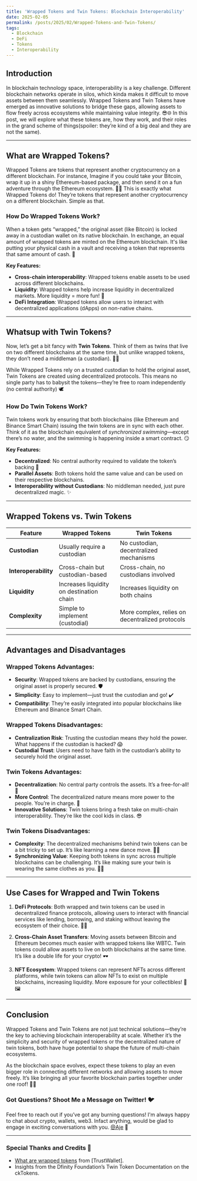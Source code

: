 ```yaml
---
title: 'Wrapped Tokens and Twin Tokens: Blockchain Interoperability'
date: 2025-02-05
permalink: /posts/2025/02/Wrapped-Tokens-and-Twin-Tokens/
tags:
  - Blockchain
  - DeFi
  - Tokens
  - Interoperability
---
```

## Introduction

In blockchain technology space, interoperability is a key challenge. Different blockchain networks operate in silos, which kinda makes it difficult to move assets between them seamlessly. Wrapped Tokens and Twin Tokens have emerged as innovative solutions to bridge these gaps, allowing assets to flow freely across ecosystems while maintaining value integrity. 😎🌐 In this post, we will explore what these tokens are, how they work, and their roles in the grand scheme of things(spoiler: they’re kind of a big deal and they are not the same).

---

## What are Wrapped Tokens?

Wrapped Tokens are tokens that represent another cryptocurrency on a different blockchain. For instance, Imagine if you could take your Bitcoin, wrap it up in a shiny Ethereum-based package, and then send it on a fun adventure through the Ethereum ecosystem. 🎁✨ This is exactly what Wrapped Tokens do! They’re tokens that represent another cryptocurrency on a different blockchain. Simple as that. 

### How Do Wrapped Tokens Work?

When a token gets “wrapped,” the original asset (like Bitcoin) is locked away in a custodian wallet on its native blockchain. In exchange, an equal amount of wrapped tokens are minted on the Ethereum blockchain. It's like putting your physical cash in a vault and receiving a token that represents that same amount of cash. 🏦


**Key Features:**
- **Cross-chain interoperability**: Wrapped tokens enable assets to be used across different blockchains.
- **Liquidity**: Wrapped tokens help increase liquidity in decentralized markets. More liquidity = more fun! 🎉
- **DeFi Integration**: Wrapped tokens allow users to interact with decentralized applications (dApps) on non-native chains.

---

## Whatsup with Twin Tokens?

Now, let’s get a bit fancy with **Twin Tokens**. Think of them as twins that live on two different blockchains at the same time, but unlike wrapped tokens, they don’t need a middleman (a custodian). 👯‍♂️

While Wrapped Tokens rely on a trusted custodian to hold the original asset, Twin Tokens are created using decentralized protocols. This means no single party has to babysit the tokens—they’re free to roam independently (no central authority) 🕊️

### How Do Twin Tokens Work?

Twin tokens work by ensuring that both blockchains (like Ethereum and Binance Smart Chain) issuing the twin tokens are in sync with each other. Think of it as the blockchain equivalent of *synchronized swimming*—except there’s no water, and the swimming is happening inside a smart contract. 😏

**Key Features:**
- **Decentralized**:  No central authority required to validate the token’s backing 🤠
- **Parallel Assets**: Both tokens hold the same value and can be used on their respective blockchains.
- **Interoperability without Custodians**: No middleman needed, just pure decentralized magic. ✨

---

## Wrapped Tokens vs. Twin Tokens

| Feature              | Wrapped Tokens                       | Twin Tokens                             |
|----------------------|--------------------------------------|-----------------------------------------|
| **Custodian**         | Usually require a custodian         | No custodian, decentralized mechanisms |
| **Interoperability**  | Cross-chain but custodian-based      | Cross-chain, no custodians involved    |
| **Liquidity**         | Increases liquidity on destination chain | Increases liquidity on both chains     |
| **Complexity**        | Simple to implement (custodial)      | More complex, relies on decentralized protocols |

---

## Advantages and Disadvantages

### Wrapped Tokens Advantages:
- **Security**: Wrapped tokens are backed by custodians, ensuring the original asset is properly secured. 🛡️
- **Simplicity**: Easy to implement—just trust the custodian and go! ✔️
- **Compatibility**: They’re easily integrated into popular blockchains like Ethereum and Binance Smart Chain.

### Wrapped Tokens Disadvantages:
- **Centralization Risk**: Trusting the custodian means *they* hold the power. What happens if the custodian is hacked? 😱
- **Custodial Trust**: Users need to have faith in the custodian’s ability to securely hold the original asset. 

### Twin Tokens Advantages:
- **Decentralization**: No central party controls the assets. It’s a free-for-all! 🎉
- **More Control**: The decentralized nature means more power to the people. You’re in charge. 💪
- **Innovative Solutions**: Twin tokens bring a fresh take on multi-chain interoperability. They’re like the cool kids in class. 😎

### Twin Tokens Disadvantages:
- **Complexity**: The decentralized mechanisms behind twin tokens can be a bit tricky to set up. It’s like learning a new dance move. 💃🕺
- **Synchronizing Value**: Keeping both tokens in sync across multiple blockchains can be challenging. It’s like making sure your twin is wearing the same clothes as you. 👯‍♀️

---

## Use Cases for Wrapped and Twin Tokens

1. **DeFi Protocols**: Both wrapped and twin tokens can be used in decentralized finance protocols, allowing users to interact with financial services like lending, borrowing, and staking without leaving the ecosystem of their choice. 🏦💸
   
2. **Cross-Chain Asset Transfers**: Moving assets between Bitcoin and Ethereum becomes much easier with wrapped tokens like WBTC. Twin tokens could allow assets to live on both blockchains at the same time. It’s like a double life for your crypto! 🕶️

3. **NFT Ecosystem**: Wrapped tokens can represent NFTs across different platforms, while twin tokens can allow NFTs to exist on multiple blockchains, increasing liquidity. More exposure for your collectibles! 🎨🖼️

---

## Conclusion

Wrapped Tokens and Twin Tokens are not just technical solutions—they’re the key to achieving blockchain interoperability at scale. Whether it’s the simplicity and security of wrapped tokens or the decentralized nature of twin tokens, both have huge potential to shape the future of multi-chain ecosystems.

As the blockchain space evolves, expect these tokens to play an even bigger role in connecting different networks and allowing assets to move freely. It’s like bringing all your favorite blockchain parties together under one roof! 🎉🔗

### Got Questions? Shoot Me a Message on Twitter! 🐦

Feel free to reach out if you’ve got any burning questions! I'm always happy to chat about crypto, wallets, web3. Infact anything, would be glad to engage in exciting conversations with you. [@Aje](https://x.com/aj_success) 💬

---

### Special Thanks and Credits 🙏
- [What are wrapped tokens](https://trustwallet.com/blog/cryptocurrency/what-are-wrapped-tokens) from [TrustWallet].
-	Insights from the Dfinity Foundation’s Twin Token Documentation on the ckTokens.
